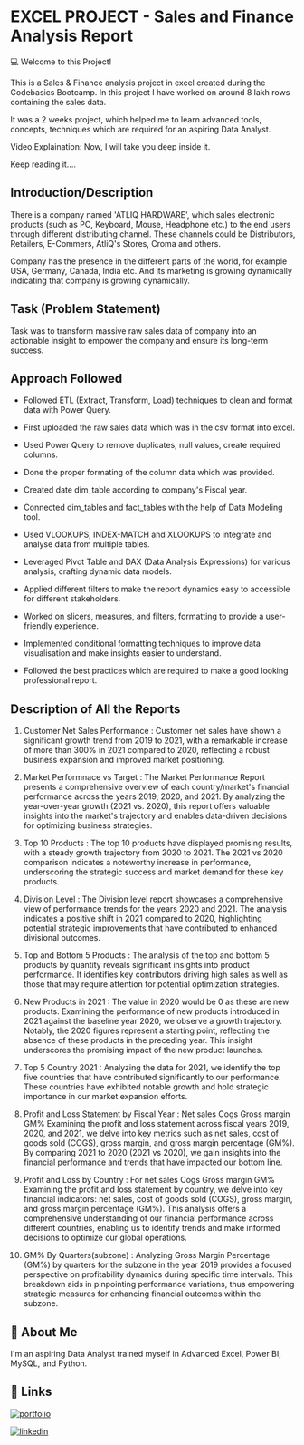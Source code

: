 
#  EXCEL PROJECT - Sales and Finance Analysis Report

💻 Welcome to this Project!

This is a Sales & Finance analysis project in excel created during the Codebasics Bootcamp. In this project I have worked on around 8 lakh rows containing the sales data. 

It was a 2 weeks project, which helped me to learn advanced tools, concepts, techniques which are required for an aspiring Data Analyst. 

Video Explaination: 
Now, I will take you deep inside it.

Keep reading it....

## Introduction/Description
There is a company named 'ATLIQ HARDWARE', which sales electronic products (such as PC, Keyboard, Mouse, Headphone etc.) to the end users through different distributing channel. These channels could be Distributors, Retailers, E-Commers, AtliQ's Stores, Croma and others.

Company has the presence in the different parts of the world, for example USA, Germany, Canada, India etc. And its marketing is growing dynamically indicating that company is growing dynamically.


## Task (Problem Statement)
Task was to transform massive raw sales data of company into an actionable insight to empower the company and ensure its long-term success.

## Approach Followed
- Followed ETL (Extract, Transform, Load) techniques to clean and format data with Power Query.

- First uploaded the raw sales data which was in the csv format into excel.

- Used Power Query to remove duplicates, null values, create required columns.

- Done the proper formating of the column data which was provided.

- Created date dim_table according to company's Fiscal year.

- Connected dim_tables and fact_tables with the help of Data Modeling tool.

- Used VLOOKUPS, INDEX-MATCH and XLOOKUPS to integrate and analyse data from multiple tables.

- Leveraged Pivot Table and DAX (Data Analysis Expressions) for various analysis, crafting dynamic data models.

- Applied different filters to make the report dynamics easy to accessible for different stakeholders.

-  Worked on slicers, measures, and filters, formatting to provide a user-friendly experience.

- Implemented conditional formatting techniques to improve data visualisation and make insights easier to understand.

- Followed the best practices which are required to make a good looking professional report.


## Description of All the Reports

1) Customer Net Sales Performance : 
   Customer net sales have shown a significant growth trend from 2019 to 2021, with a remarkable increase of more than 300% in 2021 compared to 2020, reflecting a robust business expansion and improved market positioning.

2) Market Performnace vs Target :
   The Market Performance Report presents a comprehensive overview of each country/market's financial performance across the years 2019, 2020, and 2021. By analyzing the year-over-year growth (2021 vs. 2020), this report offers valuable insights into the market's trajectory and enables data-driven decisions for optimizing business strategies.

3) Top 10 Products :
   The top 10 products have displayed promising results, with a steady growth trajectory from 2020 to 2021. The 2021 vs 2020 comparison indicates a noteworthy increase in performance, underscoring the strategic success and market demand for these key products.

4) Division Level : 
   The Division level report showcases a comprehensive view of performance trends for the years 2020 and 2021. The analysis indicates a positive shift in 2021 compared to 2020, highlighting potential strategic improvements that have contributed to enhanced divisional outcomes.

5) Top and Bottom 5 Products :
   The analysis of the top and bottom 5 products by quantity reveals significant insights into product performance. It identifies key contributors driving high sales as well as those that may require attention for potential optimization strategies.

6) New Products in 2021 :
   The value in 2020 would be 0 as these are new products. Examining the performance of new products introduced in 2021 against the baseline year 2020, we observe a growth trajectory. Notably, the 2020 figures represent a starting point, reflecting the absence of these products in the preceding year. This insight underscores the promising impact of the new product launches.

7) Top 5 Country 2021 :
   Analyzing the data for 2021, we identify the top five countries that have contributed significantly to our performance. These countries have exhibited notable growth and hold strategic importance in our market expansion efforts.

8) Profit and Loss Statement by Fiscal Year :
   Net sales Cogs Gross margin GM% Examining the profit and loss statement across fiscal years 2019, 2020, and 2021, we delve into key metrics such as net sales, cost of goods sold (COGS), gross margin, and gross margin percentage (GM%). By comparing 2021 to 2020 (2021 vs 2020), we gain insights into the financial performance and trends that have impacted our bottom line.

9) Profit and Loss by Country :
   For net sales Cogs Gross margin GM% Examining the profit and loss statement by country, we delve into key financial indicators: net sales, cost of goods sold (COGS), gross margin, and gross margin percentage (GM%). This analysis offers a comprehensive understanding of our financial performance across different countries, enabling us to identify trends and make informed decisions to optimize our global operations.

10) GM% By Quarters(subzone) :
    Analyzing Gross Margin Percentage (GM%) by quarters for the subzone in the year 2019 provides a focused perspective on profitability dynamics during specific time intervals. This breakdown aids in pinpointing performance variations, thus empowering strategic measures for enhancing financial outcomes within the subzone.



## 🚀 About Me
I'm an aspiring Data Analyst trained myself in Advanced Excel, Power BI, MySQL, and Python.


## 🔗 Links
[![portfolio](https://img.shields.io/badge/my_portfolio-000?style=for-the-badge&logo=github&logoColor=white)](https://github.com/deveshSingh-github)

[![linkedin](https://img.shields.io/badge/linkedin-0A66C2?style=for-the-badge&logo=linkedin&logoColor=white)](https://www.linkedin.com/in/devesh-singh-35584920b/)



